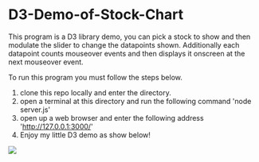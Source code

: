 # D3-Demo-of-Stock-Chart

This program is a D3 library demo, you can pick a stock to show and then modulate the slider to change the datapoints shown. 
Additionally each datapoint counts mouseover events and then displays it onscreen at the next mouseover event.

To run this program you must follow the steps below.

  1. clone this repo locally and enter the directory.
  2. open a terminal at this directory and run the following command 'node server.js'
  3. open up a web browser and enter the following address 'http://127.0.0.1:3000/'
  4. Enjoy my little D3 demo as show below!

![](https://github.com/cchandel-dev/Interactive-Stock-Data-Viewer/blob/main/demo.gif)
